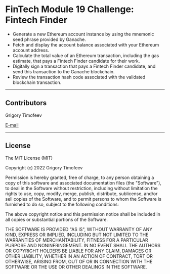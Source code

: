# FinTech Module 19 Challenge: Fintech Finder

 - Generate a new Ethereum account instance by using the mnemonic seed phrase provided by Ganache.
 - Fetch and display the account balance associated with your Ethereum account address.
 - Calculate the total value of an Ethereum transaction, including the gas estimate, that pays a Fintech Finder candidate for their work.
 - Digitally sign a transaction that pays a Fintech Finder candidate, and send this transaction to the Ganache blockchain.
 - Review the transaction hash code associated with the validated blockchain transaction.

---

## Contributors

Grigory Timofeev

[E-mail](fintech_github_challenge18@unloca.com)

---

## License

The MIT License (MIT)

Copyright (c) 2022 Grigory Timofeev

Permission is hereby granted, free of charge, to any person obtaining a copy of this software and associated documentation files (the "Software"), to deal in the Software without restriction, including without limitation the rights to use, copy, modify, merge, publish, distribute, sublicense, and/or sell copies of the Software, and to permit persons to whom the Software is furnished to do so, subject to the following conditions:

The above copyright notice and this permission notice shall be included in all copies or substantial portions of the Software.

THE SOFTWARE IS PROVIDED "AS IS", WITHOUT WARRANTY OF ANY KIND, EXPRESS OR IMPLIED, INCLUDING BUT NOT LIMITED TO THE WARRANTIES OF MERCHANTABILITY, FITNESS FOR A PARTICULAR PURPOSE AND NONINFRINGEMENT. IN NO EVENT SHALL THE AUTHORS OR COPYRIGHT HOLDERS BE LIABLE FOR ANY CLAIM, DAMAGES OR OTHER LIABILITY, WHETHER IN AN ACTION OF CONTRACT, TORT OR OTHERWISE, ARISING FROM, OUT OF OR IN CONNECTION WITH THE SOFTWARE OR THE USE OR OTHER DEALINGS IN THE SOFTWARE.
